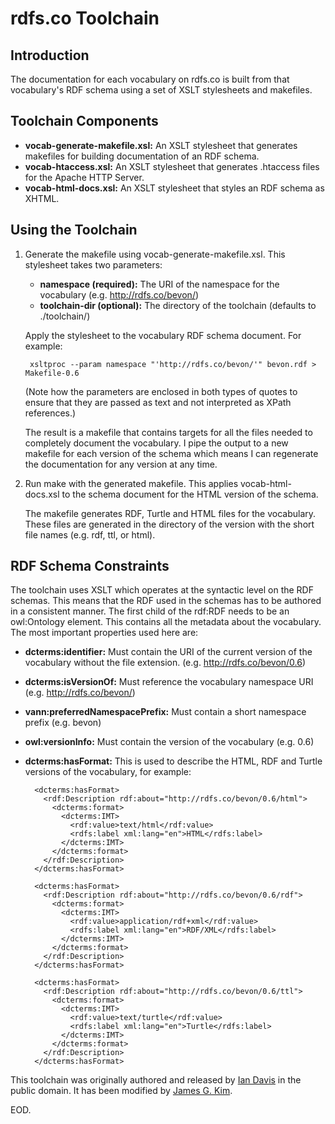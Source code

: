 rdfs.co Toolchain
=================

Introduction
------------

The documentation for each vocabulary on rdfs.co is built from that vocabulary's RDF schema using a set of XSLT stylesheets and makefiles.

Toolchain Components
--------------------

* **vocab-generate-makefile.xsl:** An XSLT stylesheet that generates makefiles for building documentation of an RDF schema.
* **vocab-htaccess.xsl:** An XSLT stylesheet that generates .htaccess files for the Apache HTTP Server.
* **vocab-html-docs.xsl:** An XSLT stylesheet that styles an RDF schema as XHTML.

Using the Toolchain
-------------------

1. Generate the makefile using vocab-generate-makefile.xsl. This stylesheet takes two parameters:

    * **namespace (required):** The URI of the namespace for the vocabulary (e.g. http://rdfs.co/bevon/)
    * **toolchain-dir (optional):** The directory of the toolchain (defaults to ./toolchain/)

    Apply the stylesheet to the vocabulary RDF schema document. For example:

        xsltproc --param namespace "'http://rdfs.co/bevon/'" bevon.rdf > Makefile-0.6

    (Note how the parameters are enclosed in both types of quotes to ensure that they are passed as text and not interpreted as XPath references.)

    The result is a makefile that contains targets for all the files needed to completely document the vocabulary. I pipe the output to a new makefile for each version of the schema which means I can regenerate the documentation for any version at any time.

2. Run make with the generated makefile. This applies vocab-html-docs.xsl to the schema document for the HTML version of the schema.

    The makefile generates RDF, Turtle and HTML files for the vocabulary. These files are generated in the directory of the version with the short file names (e.g. rdf, ttl, or html).

RDF Schema Constraints
----------------------

The toolchain uses XSLT which operates at the syntactic level on the RDF schemas. This means that the RDF used in the schemas has to be authored in a consistent manner. The first child of the rdf:RDF needs to be an owl:Ontology element. This contains all the metadata about the vocabulary. The most important properties used here are:

* **dcterms:identifier:** Must contain the URI of the current version of the vocabulary without the file extension. (e.g. http://rdfs.co/bevon/0.6)
* **dcterms:isVersionOf:** Must reference the vocabulary namespace URI (e.g. http://rdfs.co/bevon/)
* **vann:preferredNamespacePrefix:** Must contain a short namespace prefix (e.g. bevon)
* **owl:versionInfo:** Must contain the version of the vocabulary (e.g. 0.6)
* **dcterms:hasFormat:** This is used to describe the HTML, RDF and Turtle versions of the vocabulary, for example:

        <dcterms:hasFormat>
          <rdf:Description rdf:about="http://rdfs.co/bevon/0.6/html">
            <dcterms:format>
              <dcterms:IMT>
                <rdf:value>text/html</rdf:value>
                <rdfs:label xml:lang="en">HTML</rdfs:label>
              </dcterms:IMT>
            </dcterms:format>
          </rdf:Description>
        </dcterms:hasFormat>

        <dcterms:hasFormat>
          <rdf:Description rdf:about="http://rdfs.co/bevon/0.6/rdf">
            <dcterms:format>
              <dcterms:IMT>
                <rdf:value>application/rdf+xml</rdf:value>
                <rdfs:label xml:lang="en">RDF/XML</rdfs:label>
              </dcterms:IMT>
            </dcterms:format>
          </rdf:Description>
        </dcterms:hasFormat>

        <dcterms:hasFormat>
          <rdf:Description rdf:about="http://rdfs.co/bevon/0.6/ttl">
            <dcterms:format>
              <dcterms:IMT>
                <rdf:value>text/turtle</rdf:value>
                <rdfs:label xml:lang="en">Turtle</rdfs:label>
              </dcterms:IMT>
            </dcterms:format>
          </rdf:Description>
        </dcterms:hasFormat>

This toolchain was originally authored and released by [Ian Davis](http://iandavis.com) in the public domain. It has been modified by [James G. Kim](http://jayg.org/).

EOD.